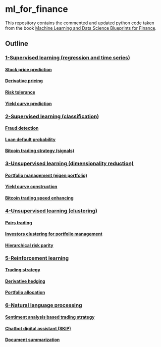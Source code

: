 # ml_for_finance
This repository contains the commented and updated python code taken from the book [Machine Learning and Data Science Blueprints for Finance](https://amzn.to/4a4sVKA).

## Outline

### [1-Supervised learning (regression and time series)](https://github.com/alecontuIT/ml_for_finance/tree/main/supervised%20learning%20(regression%20and%20time%20series))
#### [Stock price prediction](https://github.com/alecontuIT/ml_for_finance/blob/main/supervised%20learning%20(regression%20and%20time%20series)/1_stock_price_prediction.ipynb)
#### [Derivative pricing](https://github.com/alecontuIT/ml_for_finance/blob/main/supervised%20learning%20(regression%20and%20time%20series)/2_derivative_pricing.ipynb)
#### [Risk tolerance](https://github.com/alecontuIT/ml_for_finance/blob/main/supervised%20learning%20(regression%20and%20time%20series)/3_risk_tolerance.ipynb)
#### [Yield curve prediction](https://github.com/alecontuIT/ml_for_finance/blob/main/supervised%20learning%20(regression%20and%20time%20series)/4_yield_curve_prediction.ipynb)


### [2-Supervised learning (classification)](https://github.com/alecontuIT/ml_for_finance/tree/main/supervised%20learning%20(classification))
#### [Fraud detection](https://github.com/alecontuIT/ml_for_finance/blob/main/supervised%20learning%20(classification)/1_fraud_detection.ipynb)
#### [Loan default probability](https://github.com/alecontuIT/ml_for_finance/blob/main/supervised%20learning%20(classification)/2_Loan_default_probability.ipynb)
#### [Bitcoin trading strategy (signals)](https://github.com/alecontuIT/ml_for_finance/blob/main/supervised%20learning%20(classification)/3_Bitcoin_trading_strategy.ipynb)


### [3-Unsupervised learning (dimensionality reduction)](https://github.com/alecontuIT/ml_for_finance/tree/main/unsupervised%20learning%20(dimensionality%20reduction))
#### [Portfolio management (eigen portfolio)](https://github.com/alecontuIT/ml_for_finance/blob/main/unsupervised%20learning%20(dimensionality%20reduction)/1_portfolio_management.ipynb)
#### [Yield curve construction](https://github.com/alecontuIT/ml_for_finance/blob/main/unsupervised%20learning%20(dimensionality%20reduction)/2_yield_curve_construction.ipynb)
#### [Bitcoin trading speed enhancing](https://github.com/alecontuIT/ml_for_finance/blob/main/unsupervised%20learning%20(dimensionality%20reduction)/3_bitcoin_trading_enhance_speed_accuracy.ipynb)

### [4-Unsupervised learning (clustering)](https://github.com/alecontuIT/ml_for_finance/tree/main/unsupervised%20learning%20(clustering))
#### [Pairs trading](https://github.com/alecontuIT/ml_for_finance/blob/main/unsupervised%20learning%20(clustering)/1_pairs_trading.ipynb)
#### [Investors clustering for portfolio management](https://github.com/alecontuIT/ml_for_finance/blob/main/unsupervised%20learning%20(clustering)/2_portfolio_management_investor_clustering.ipynb)
#### [Hierarchical risk parity](https://github.com/alecontuIT/ml_for_finance/blob/main/unsupervised%20learning%20(clustering)/3_hierarchical_risk_parity.ipynb)

### [5-Reinforcement learning](https://github.com/alecontuIT/ml_for_finance/tree/main/reinforcement%20learning)
#### [Trading strategy](https://github.com/alecontuIT/ml_for_finance/blob/main/reinforcement%20learning/1_trading_strategy.ipynb)
#### [Derivative hedging](https://github.com/alecontuIT/ml_for_finance/blob/main/reinforcement%20learning/2_derivative_hedging.ipynb)
#### [Portfolio allocation](https://github.com/alecontuIT/ml_for_finance/blob/main/reinforcement%20learning/3_portfolio_allocation.ipynb)

### [6-Natural language processing](https://github.com/alecontuIT/ml_for_finance/tree/main/natural%20language%20processing)
#### [Sentiment analysis based trading strategy](https://github.com/alecontuIT/ml_for_finance/blob/main/natural%20language%20processing/1_trading%20strategy%20with%20NLP%20and%20sentiment%20analysis.ipynb)
#### [Chatbot digital assistant (SKIP)](https://github.com/alecontuIT/ml_for_finance/blob/main/natural%20language%20processing/2_chatbot_digital_assistant.ipynb)
#### [Document summarization](https://github.com/alecontuIT/ml_for_finance/blob/main/natural%20language%20processing/3_document%20summarization.ipynb)
